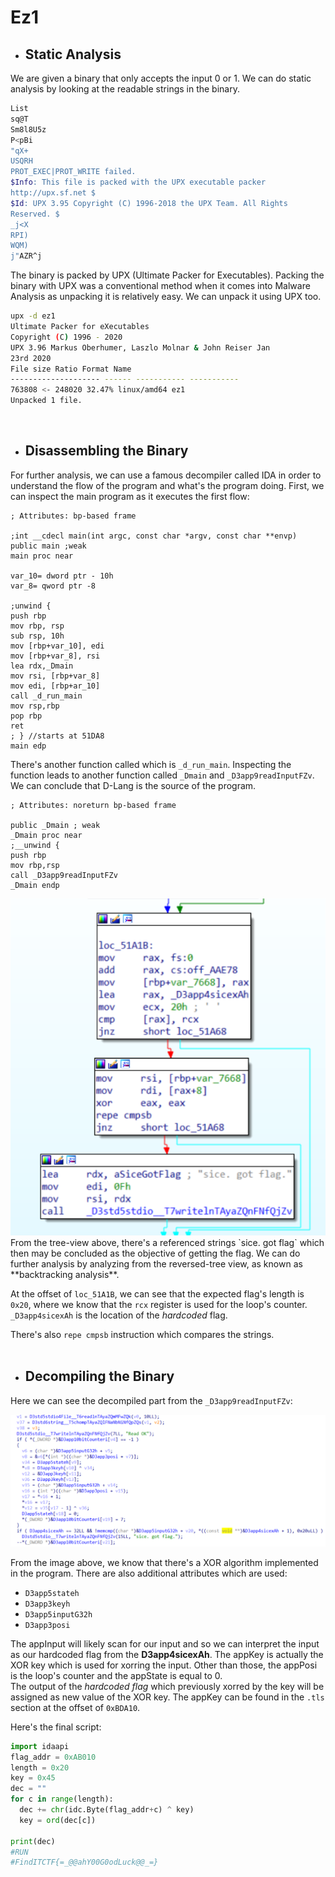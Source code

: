 # Ez1

* ## Static Analysis
We are given a binary that only accepts the input 0 or 1. We can do static analysis by 
looking at the readable strings in the binary.

```bash
List
sq@T
Sm8l8U5z
P<pBi
"qX+
USQRH
PROT_EXEC|PROT_WRITE failed.
$Info: This file is packed with the UPX executable packer
http://upx.sf.net $
$Id: UPX 3.95 Copyright (C) 1996-2018 the UPX Team. All Rights
Reserved. $
_j<X
RPI)
WQM)
j"AZR^j
```
The binary is packed by UPX (Ultimate Packer for Executables). Packing the binary with UPX was a
conventional method when it comes into Malware Analysis as unpacking it is relatively easy.
We can unpack it using UPX too.

```bash
upx -d ez1
Ultimate Packer for eXecutables
Copyright (C) 1996 - 2020
UPX 3.96 Markus Oberhumer, Laszlo Molnar & John Reiser Jan
23rd 2020
File size Ratio Format Name
-------------------- ------ ----------- -----------
763808 <- 248020 32.47% linux/amd64 ez1
Unpacked 1 file.
```

<br>

* ## Disassembling the Binary

For further analysis, we can use a famous decompiler called IDA in order to understand
the flow of the program and what's the program doing.
First, we can inspect the main program as it executes the first flow:

```assembly
; Attributes: bp-based frame

;int __cdecl main(int argc, const char *argv, const char **envp)
public main ;weak
main proc near

var_10= dword ptr - 10h
var_8= qword ptr -8

;unwind {
push rbp
mov rbp, rsp
sub rsp, 10h
mov [rbp+var_10], edi
mov [rbp+var_8], rsi
lea rdx,_Dmain
mov rsi, [rbp+var_8]
mov edi, [rbp+ar_10]
call _d_run_main
mov rsp,rbp
pop rbp
ret
; } //starts at 51DA8
main edp
```

There's another function called which is `_d_run_main`. Inspecting
the function leads to another function called `_Dmain` and `_D3app9readInputFZv`.
We can conclude that D-Lang is the source of the program.

```assembly
; Attributes: noreturn bp-based frame

public _Dmain ; weak
_Dmain proc near
;__unwind {
push rbp
mov rbp,rsp
call _D3app9readInputFZv
_Dmain endp
```

<img src="images/asm_ez1.png" />
From the tree-view above, there's a referenced strings `sice. got flag` which then may
be concluded as the objective of getting the flag. We can do further analysis by analyzing
from the reversed-tree view, as known as **backtracking analysis**.

At the offset of `loc_51A1B`, we can see that the expected flag's length is `0x20`, where
we know that the `rcx` register is used for the loop's counter.
`_D3app4sicexAh` is the location of the _hardcoded_ flag.

There's also `repe cmpsb` instruction which compares the strings.<br>
<br>

* ## Decompiling the Binary
Here we can see the decompiled part from the `_D3app9readInputFZv`:
<br>

<img src="images/asm_ez1_1.png" />

From the image above, we know that there's a XOR algorithm implemented in the program.
There are also additional attributes which are used:
* `D3app5stateh`
* `D3app3keyh`
* `D3app5inputG32h`
* `D3app3posi`

The appInput will likely scan for our input and so we can interpret the input as our
hardcoded flag from the **D3app4sicexAh**. The appKey is actually the XOR key which is used for
xorring the input.
Other than those, the appPosi is the loop's counter and the appState is equal to 0.
<br>
The output of the _hardcoded flag_ which previously xorred by the key will be assigned as new value of the XOR key.
The appKey can be found in the `.tls` section at the offset of `0xBDA10`.
<br>

Here's the final script:
```python
import idaapi
flag_addr = 0xAB010
length = 0x20
key = 0x45
dec = ""
for c in range(length):
  dec += chr(idc.Byte(flag_addr+c) ^ key)
  key = ord(dec[c])

print(dec)
#RUN
#FindITCTF{=_@@ahY00G0odLuck@@_=}
```
